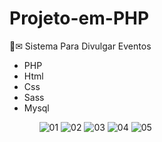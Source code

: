 # Projeto-em-PHP
🎉✉  Sistema Para Divulgar Eventos

<ul>
  <li>PHP</li>  
  <li>Html</li>
  <li>Css</li>
  <li>Sass</li>
  <li>Mysql</li>
<ul>

![01](https://user-images.githubusercontent.com/51242362/82158261-0ca8f000-985d-11ea-8d89-dfdc8ef9afbc.jpg)
![02](https://user-images.githubusercontent.com/51242362/82158265-1599c180-985d-11ea-89ef-3575e06f35ae.jpg)
![03](https://user-images.githubusercontent.com/51242362/82158267-1af70c00-985d-11ea-88cb-432351320374.jpg)
![04](https://user-images.githubusercontent.com/51242362/82158269-20eced00-985d-11ea-8fa9-fcbef522ee09.jpg)
![05](https://user-images.githubusercontent.com/51242362/82158274-2813fb00-985d-11ea-9f3a-e5e9dd06cb68.jpg)



